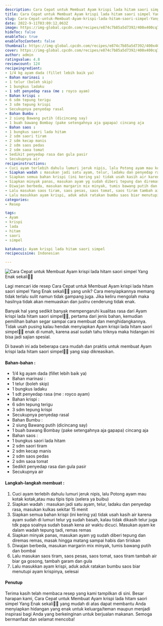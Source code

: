 ```yaml
---
description: Cara Cepat untuk Membuat Ayam krispi lada hitam saori simpel Yang Enak sekali"
title: Cara Cepat untuk Membuat Ayam krispi lada hitam saori simpel Yang Enak sekali
slug: Cara-Cepat-untuk-Membuat-Ayam-krispi-lada-hitam-saori-simpel-Yang-Enak-sekali
date: 2022-9-11T03:09:12.063Z
image: https://img-global.cpcdn.com/recipes/e874c7b85a5d7392/400x400cq70/photo.jpg
hideToc: false
enableToc: true
enableTocContent: false
thumbnail: https://img-global.cpcdn.com/recipes/e874c7b85a5d7392/400x400cq70/photo.jpg
cover: https://img-global.cpcdn.com/recipes/e874c7b85a5d7392/400x400cq70/photo.jpg
author: admin
ratingvalue: 4.8
reviewcount: 124
recipeingredient:
- 1/4 kg ayam dada (fillet lebih baik ya)
- Bahan marinasi :
- 1 telur (boleh skip)
- 1 bungkus ladaku
- 1 sdt penyedap rasa (me : royco ayam)
- Bahan krispi :
- 6 sdm tepung terigu
- 3 sdm tepung krispi
- Secukupnya penyedap rasal
- Bahan Bumbu :
- 2 siung Bawang putih (dicincang say)
- 1 buah bawang Bombay (pake setengahnya aja gapapa) cincang aja
- Bahan saos :
- 1 bungkus saori lada hitam
- 2 sdm saori tiram
- 2 sdm kecap manis
- 2 sdm saos pedas
- 2 sdm saoa tomat
- Sedikit penyedap rasa dan gula pasir
- Secukupnya air
recipeinstructions:
- Cuci ayam terlebih dahulu lumuri jeruk nipis, lalu Potong ayam mau kotak kotak,atau mau tipis tipis (selera ya buibu)
- Siapkan wadah : masukan jadi satu ayam, telur, ladaku dan penyedap rasa, masukan kulkas sekitar 15 menit
- Siapkan semua bahan krispi (ini kering ya) tidak usah kasih air karena ayam sudah di lumuri telur yg sudah basah, kalau tidak dikasih telur juga tdk papa soalnya sudah basah kena air waktu dicuci. Masukan ayam ke dalam wadah tepung tadi, remas remas
- Siapkan minyak panas, masukan ayam yg sudah diberi tepung dan diremas remas, masak hingga matang sampai habis dan tiriskan
- Diwajan berbeda, masukan margarin mix minyak, tumis bawang putih dan bombai
- Lalu masukan saos tiram, saos pesas, saos tomat, saos tiram tambah air biar ga gosong, tambah garam dan gula
- Lalu masukkan ayam krispi, aduk aduk ratakan bumbu saos biar menutupi ayam krispinya, selesai
categories:
- Resep

tags:
- Ayam
- krispi
- lada
- hitam
- saori
- simpel

katakunci: Ayam krispi lada hitam saori simpel
recipecuisine: Indonesian

---
```


![Cara Cepat untuk Membuat Ayam krispi lada hitam saori simpel Yang Enak sekali👩‍🍳](https://img-global.cpcdn.com/recipes/e874c7b85a5d7392/400x400cq70/photo.jpg)

Lagi mencari ide resep Cara Cepat untuk Membuat Ayam krispi lada hitam saori simpel Yang Enak sekali👩‍🍳 yang unik? Cara menyiapkannya memang tidak terlalu sulit namun tidak gampang juga. Jika keliru mengolah maka hasilnya tidak akan memuaskan dan justru cenderung tidak enak.

Banyak hal yang sedikit banyak mempengaruhi kualitas rasa dari Ayam krispi lada hitam saori simpel👩‍🍳, pertama dari jenis bahan, kemudian pemilihan bahan segar sampai cara membuat dan menghidangkannya. Tidak usah pusing kalau hendak menyiapkan Ayam krispi lada hitam saori simpel👩‍🍳 enak di rumah, karena asal sudah tahu triknya maka hidangan ini bisa jadi sajian spesial.

Di bawah ini ada beberapa cara mudah dan praktis untuk membuat Ayam krispi lada hitam saori simpel👩‍🍳 yang siap dikreasikan.

<!--inarticleads1-->

#### Bahan-bahan :

- 1/4 kg ayam dada (fillet lebih baik ya)
- Bahan marinasi :
- 1 telur (boleh skip)
- 1 bungkus ladaku
- 1 sdt penyedap rasa (me : royco ayam)
- Bahan krispi :
- 6 sdm tepung terigu
- 3 sdm tepung krispi
- Secukupnya penyedap rasal
- Bahan Bumbu :
- 2 siung Bawang putih (dicincang say)
- 1 buah bawang Bombay (pake setengahnya aja gapapa) cincang aja
- Bahan saos :
- 1 bungkus saori lada hitam
- 2 sdm saori tiram
- 2 sdm kecap manis
- 2 sdm saos pedas
- 2 sdm saoa tomat
- Sedikit penyedap rasa dan gula pasir
- Secukupnya air

<!--inarticleads2-->

#### Langkah-langkah membuat :

1. Cuci ayam terlebih dahulu lumuri jeruk nipis, lalu Potong ayam mau kotak kotak,atau mau tipis tipis (selera ya buibu)
1. Siapkan wadah : masukan jadi satu ayam, telur, ladaku dan penyedap rasa, masukan kulkas sekitar 15 menit
1. Siapkan semua bahan krispi (ini kering ya) tidak usah kasih air karena ayam sudah di lumuri telur yg sudah basah, kalau tidak dikasih telur juga tdk papa soalnya sudah basah kena air waktu dicuci. Masukan ayam ke dalam wadah tepung tadi, remas remas
1. Siapkan minyak panas, masukan ayam yg sudah diberi tepung dan diremas remas, masak hingga matang sampai habis dan tiriskan
1. Diwajan berbeda, masukan margarin mix minyak, tumis bawang putih dan bombai
1. Lalu masukan saos tiram, saos pesas, saos tomat, saos tiram tambah air biar ga gosong, tambah garam dan gula
1. Lalu masukkan ayam krispi, aduk aduk ratakan bumbu saos biar menutupi ayam krispinya, selesai

#### Penutup

Terima kasih telah membaca resep yang kami tampilkan di sini. Besar harapan kami, Cara Cepat untuk Membuat Ayam krispi lada hitam saori simpel Yang Enak sekali👩‍🍳 yang mudah di atas dapat membantu Anda menyiapkan hidangan yang enak untuk keluarga/teman maupun menjadi inspirasi bagi Anda yang berkeinginan untuk berjualan makanan. Semoga bermanfaat dan selamat mencoba!